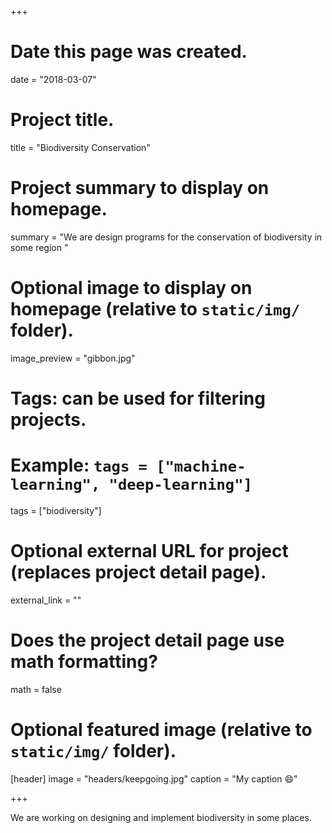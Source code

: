 +++
# Date this page was created.
date = "2018-03-07"

# Project title.
title = "Biodiversity Conservation"

# Project summary to display on homepage.
summary = "We are design programs for the conservation of biodiversity in some region "

# Optional image to display on homepage (relative to `static/img/` folder).
image_preview = "gibbon.jpg"

# Tags: can be used for filtering projects.
# Example: `tags = ["machine-learning", "deep-learning"]`
tags = ["biodiversity"]

# Optional external URL for project (replaces project detail page).
external_link = ""

# Does the project detail page use math formatting?
math = false

# Optional featured image (relative to `static/img/` folder).
[header]
image = "headers/keepgoing.jpg"
caption = "My caption :smile:"

+++

We are working on designing and implement biodiversity in some places. 
